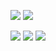 [![](https://discordapp.com/api/guilds/410828272679518241/widget.png?style=banner2)](https://discord.gg/Mvk7W7gjE4)
[![](https://raidcore.gg/Resources/Images/Patreon.png)](https://www.patreon.com/bePatron?u=46163080)

![](https://img.shields.io/github/license/RaidcoreGG/NexusInstaller?style=for-the-badge&labelColor=%23131519&color=%230F79AA)
![](https://img.shields.io/github/v/release/RaidcoreGG/NexusInstaller?style=for-the-badge&labelColor=%23131519&color=%230F79AA)
![](https://img.shields.io/github/downloads/RaidcoreGG/NexusInstaller/total?style=for-the-badge&labelColor=%23131519&color=%230F79AA)
